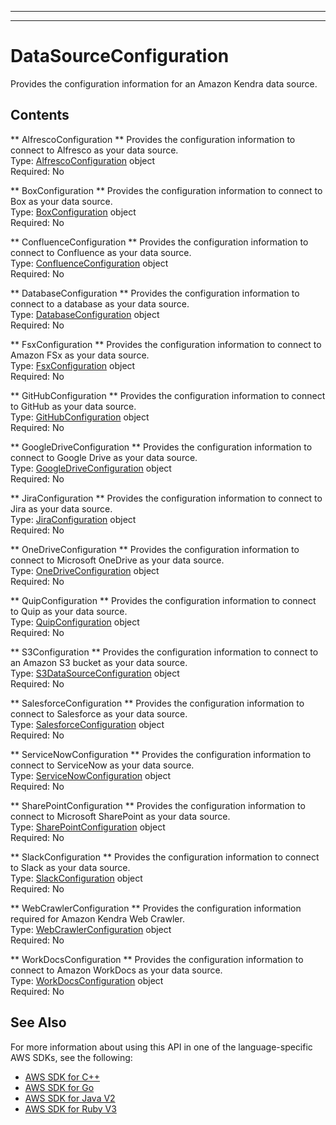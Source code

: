 --------

--------

# DataSourceConfiguration<a name="API_DataSourceConfiguration"></a>

Provides the configuration information for an Amazon Kendra data source\.

## Contents<a name="API_DataSourceConfiguration_Contents"></a>

 ** AlfrescoConfiguration **   <a name="Kendra-Type-DataSourceConfiguration-AlfrescoConfiguration"></a>
Provides the configuration information to connect to Alfresco as your data source\.  
Type: [AlfrescoConfiguration](API_AlfrescoConfiguration.md) object  
Required: No

 ** BoxConfiguration **   <a name="Kendra-Type-DataSourceConfiguration-BoxConfiguration"></a>
Provides the configuration information to connect to Box as your data source\.  
Type: [BoxConfiguration](API_BoxConfiguration.md) object  
Required: No

 ** ConfluenceConfiguration **   <a name="Kendra-Type-DataSourceConfiguration-ConfluenceConfiguration"></a>
Provides the configuration information to connect to Confluence as your data source\.  
Type: [ConfluenceConfiguration](API_ConfluenceConfiguration.md) object  
Required: No

 ** DatabaseConfiguration **   <a name="Kendra-Type-DataSourceConfiguration-DatabaseConfiguration"></a>
Provides the configuration information to connect to a database as your data source\.  
Type: [DatabaseConfiguration](API_DatabaseConfiguration.md) object  
Required: No

 ** FsxConfiguration **   <a name="Kendra-Type-DataSourceConfiguration-FsxConfiguration"></a>
Provides the configuration information to connect to Amazon FSx as your data source\.  
Type: [FsxConfiguration](API_FsxConfiguration.md) object  
Required: No

 ** GitHubConfiguration **   <a name="Kendra-Type-DataSourceConfiguration-GitHubConfiguration"></a>
Provides the configuration information to connect to GitHub as your data source\.  
Type: [GitHubConfiguration](API_GitHubConfiguration.md) object  
Required: No

 ** GoogleDriveConfiguration **   <a name="Kendra-Type-DataSourceConfiguration-GoogleDriveConfiguration"></a>
Provides the configuration information to connect to Google Drive as your data source\.  
Type: [GoogleDriveConfiguration](API_GoogleDriveConfiguration.md) object  
Required: No

 ** JiraConfiguration **   <a name="Kendra-Type-DataSourceConfiguration-JiraConfiguration"></a>
Provides the configuration information to connect to Jira as your data source\.  
Type: [JiraConfiguration](API_JiraConfiguration.md) object  
Required: No

 ** OneDriveConfiguration **   <a name="Kendra-Type-DataSourceConfiguration-OneDriveConfiguration"></a>
Provides the configuration information to connect to Microsoft OneDrive as your data source\.  
Type: [OneDriveConfiguration](API_OneDriveConfiguration.md) object  
Required: No

 ** QuipConfiguration **   <a name="Kendra-Type-DataSourceConfiguration-QuipConfiguration"></a>
Provides the configuration information to connect to Quip as your data source\.  
Type: [QuipConfiguration](API_QuipConfiguration.md) object  
Required: No

 ** S3Configuration **   <a name="Kendra-Type-DataSourceConfiguration-S3Configuration"></a>
Provides the configuration information to connect to an Amazon S3 bucket as your data source\.  
Type: [S3DataSourceConfiguration](API_S3DataSourceConfiguration.md) object  
Required: No

 ** SalesforceConfiguration **   <a name="Kendra-Type-DataSourceConfiguration-SalesforceConfiguration"></a>
Provides the configuration information to connect to Salesforce as your data source\.  
Type: [SalesforceConfiguration](API_SalesforceConfiguration.md) object  
Required: No

 ** ServiceNowConfiguration **   <a name="Kendra-Type-DataSourceConfiguration-ServiceNowConfiguration"></a>
Provides the configuration information to connect to ServiceNow as your data source\.  
Type: [ServiceNowConfiguration](API_ServiceNowConfiguration.md) object  
Required: No

 ** SharePointConfiguration **   <a name="Kendra-Type-DataSourceConfiguration-SharePointConfiguration"></a>
Provides the configuration information to connect to Microsoft SharePoint as your data source\.  
Type: [SharePointConfiguration](API_SharePointConfiguration.md) object  
Required: No

 ** SlackConfiguration **   <a name="Kendra-Type-DataSourceConfiguration-SlackConfiguration"></a>
Provides the configuration information to connect to Slack as your data source\.  
Type: [SlackConfiguration](API_SlackConfiguration.md) object  
Required: No

 ** WebCrawlerConfiguration **   <a name="Kendra-Type-DataSourceConfiguration-WebCrawlerConfiguration"></a>
Provides the configuration information required for Amazon Kendra Web Crawler\.  
Type: [WebCrawlerConfiguration](API_WebCrawlerConfiguration.md) object  
Required: No

 ** WorkDocsConfiguration **   <a name="Kendra-Type-DataSourceConfiguration-WorkDocsConfiguration"></a>
Provides the configuration information to connect to Amazon WorkDocs as your data source\.  
Type: [WorkDocsConfiguration](API_WorkDocsConfiguration.md) object  
Required: No

## See Also<a name="API_DataSourceConfiguration_SeeAlso"></a>

For more information about using this API in one of the language\-specific AWS SDKs, see the following:
+  [AWS SDK for C\+\+](https://docs.aws.amazon.com/goto/SdkForCpp/kendra-2019-02-03/DataSourceConfiguration) 
+  [AWS SDK for Go](https://docs.aws.amazon.com/goto/SdkForGoV1/kendra-2019-02-03/DataSourceConfiguration) 
+  [AWS SDK for Java V2](https://docs.aws.amazon.com/goto/SdkForJavaV2/kendra-2019-02-03/DataSourceConfiguration) 
+  [AWS SDK for Ruby V3](https://docs.aws.amazon.com/goto/SdkForRubyV3/kendra-2019-02-03/DataSourceConfiguration) 